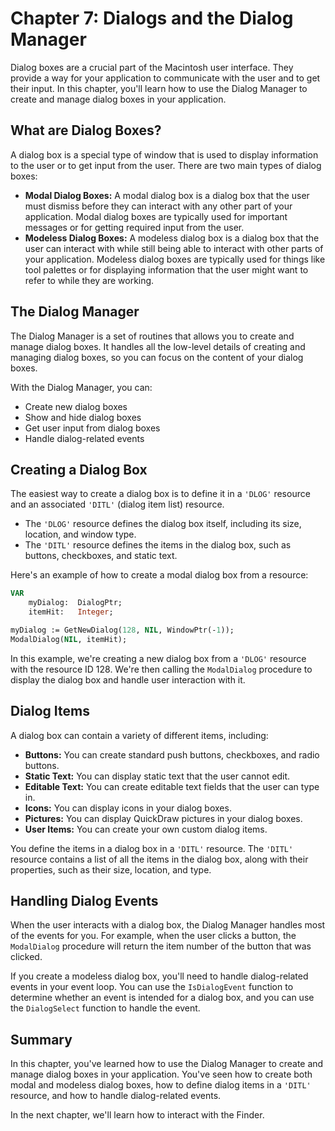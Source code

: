 # Chapter 7: Dialogs and the Dialog Manager

Dialog boxes are a crucial part of the Macintosh user interface. They provide a way for your application to communicate with the user and to get their input. In this chapter, you'll learn how to use the Dialog Manager to create and manage dialog boxes in your application.

## What are Dialog Boxes?

A dialog box is a special type of window that is used to display information to the user or to get input from the user. There are two main types of dialog boxes:

*   **Modal Dialog Boxes:** A modal dialog box is a dialog box that the user must dismiss before they can interact with any other part of your application. Modal dialog boxes are typically used for important messages or for getting required input from the user.
*   **Modeless Dialog Boxes:** A modeless dialog box is a dialog box that the user can interact with while still being able to interact with other parts of your application. Modeless dialog boxes are typically used for things like tool palettes or for displaying information that the user might want to refer to while they are working.

## The Dialog Manager

The Dialog Manager is a set of routines that allows you to create and manage dialog boxes. It handles all the low-level details of creating and managing dialog boxes, so you can focus on the content of your dialog boxes.

With the Dialog Manager, you can:

*   Create new dialog boxes
*   Show and hide dialog boxes
*   Get user input from dialog boxes
*   Handle dialog-related events

## Creating a Dialog Box

The easiest way to create a dialog box is to define it in a `'DLOG'` resource and an associated `'DITL'` (dialog item list) resource.

*   The `'DLOG'` resource defines the dialog box itself, including its size, location, and window type.
*   The `'DITL'` resource defines the items in the dialog box, such as buttons, checkboxes, and static text.

Here's an example of how to create a modal dialog box from a resource:

```pascal
VAR
    myDialog:  DialogPtr;
    itemHit:   Integer;

myDialog := GetNewDialog(128, NIL, WindowPtr(-1));
ModalDialog(NIL, itemHit);
```

In this example, we're creating a new dialog box from a `'DLOG'` resource with the resource ID 128. We're then calling the `ModalDialog` procedure to display the dialog box and handle user interaction with it.

## Dialog Items

A dialog box can contain a variety of different items, including:

*   **Buttons:** You can create standard push buttons, checkboxes, and radio buttons.
*   **Static Text:** You can display static text that the user cannot edit.
*   **Editable Text:** You can create editable text fields that the user can type in.
*   **Icons:** You can display icons in your dialog boxes.
*   **Pictures:** You can display QuickDraw pictures in your dialog boxes.
*   **User Items:** You can create your own custom dialog items.

You define the items in a dialog box in a `'DITL'` resource. The `'DITL'` resource contains a list of all the items in the dialog box, along with their properties, such as their size, location, and type.

## Handling Dialog Events

When the user interacts with a dialog box, the Dialog Manager handles most of the events for you. For example, when the user clicks a button, the `ModalDialog` procedure will return the item number of the button that was clicked.

If you create a modeless dialog box, you'll need to handle dialog-related events in your event loop. You can use the `IsDialogEvent` function to determine whether an event is intended for a dialog box, and you can use the `DialogSelect` function to handle the event.

## Summary

In this chapter, you've learned how to use the Dialog Manager to create and manage dialog boxes in your application. You've seen how to create both modal and modeless dialog boxes, how to define dialog items in a `'DITL'` resource, and how to handle dialog-related events.

In the next chapter, we'll learn how to interact with the Finder.
